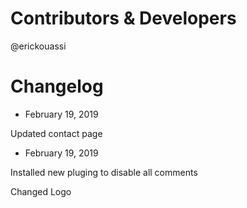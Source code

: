 # Contributors & Developers
@erickouassi

# Changelog

* February 19, 2019

Updated contact page

* February 19, 2019

Installed new pluging to disable all comments 

Changed Logo
